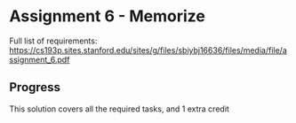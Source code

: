 # Assignment 6 - Memorize
Full list of requirements: https://cs193p.sites.stanford.edu/sites/g/files/sbiybj16636/files/media/file/assignment_6.pdf

## Progress
This solution covers all the required tasks, and 1 extra credit

